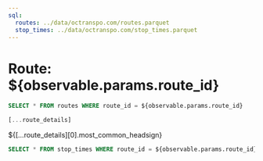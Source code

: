 ```yaml
---
sql:
  routes: ../data/octranspo.com/routes.parquet
  stop_times: ../data/octranspo.com/stop_times.parquet
---
```


# Route: ${observable.params.route_id}

```sql id=route_details
SELECT * FROM routes WHERE route_id = ${observable.params.route_id}
```

```js
[...route_details]
```

${[...route_details][0].most_common_headsign}

```sql
SELECT * FROM stop_times WHERE route_id = ${observable.params.route_id}
```